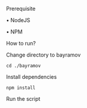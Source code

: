 Prerequisite

• NodeJS

• NPM

How to run?

Change directory to bayramov

```
cd ./bayramov
```

Install dependencies

```
npm install
```

Run the script

```npm run rpcpush
```
